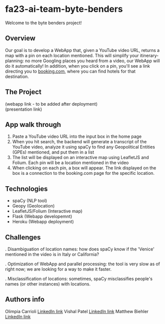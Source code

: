 # fa23-ai-team-byte-benders
Welcome to the byte benders project! 

## Overview
Our goal is to develop a WebApp that, given a YouTube video URL, returns a map with a pin on each location mentioned. 
This will simplify your itinerary-planning: no more Googling places you heard from a video, our WebApp will do it automatically!
In addition, when you click on a pin, you'll see a link directing you to [booking.com](https://www.booking.com/index.it.html?aid=397594&label=gog235jc-1DCAEoggI46AdIM1gDaIkCiAEBmAEUuAEHyAEM2AED6AEBiAIBqAIDuAKHopWrBsACAdICJDZiZWNhNzcyLTVmZWYtNGUyYi1hMDMzLWQ0MTg4YjRmMmY2MtgCBOACAQ&sid=0091c803ef3b597482296dcd12748d99&keep_landing=1&sb_price_type=total&), where you can find hotels for that destination. 

## The Project
(webapp link - to be added after deployment)  
(presentation link)

## App walk through
1. Paste a YouTube video URL into the input box in the home page
2. When you hit search, the backend will generate a transcript of the YouTube video, analyze it using spaCy to find any Geopolitical Entities (GPEs) mentioned, and put them in a list
3. The list will be displayed on an interactive map using LeafletJS and Folium. Each pin will be a location mentioned in the video
4. When clicking on each pin, a box will appear. The link displayed on the box is a connection to the booking.com page for the specific location.
   
## Technologies
- spaCy (NLP tool)
- Geopy (Geolocation)
- LeafletJS/Folium (Interactive map)
- Flask (Webapp developemnt)
- Heroku (Webapp deployment)
  
## Challenges
. Disambiguation of location names: how does spaCy know if the 'Venice' mentioned in the video is in Italy or California?

. Optimization of WebApp and parallel processing: the tool is very slow as of right now; we are looking for a way to make it faster. 

. Misclassification of locations: sometimes, spaCy misclassifies people's names (or other instances) with locations.

## Authors info
Olimpia Carrioli [LinkedIn link](https://www.linkedin.com/in/olimpia-carrioli-708192212/)
Vishal Patel [LinkedIn link](https://www.linkedin.com/in/patvishal/)
Matthew Biehler [LinkedIn link](https://www.linkedin.com/in/matthew-biehler-7804b1271/)
